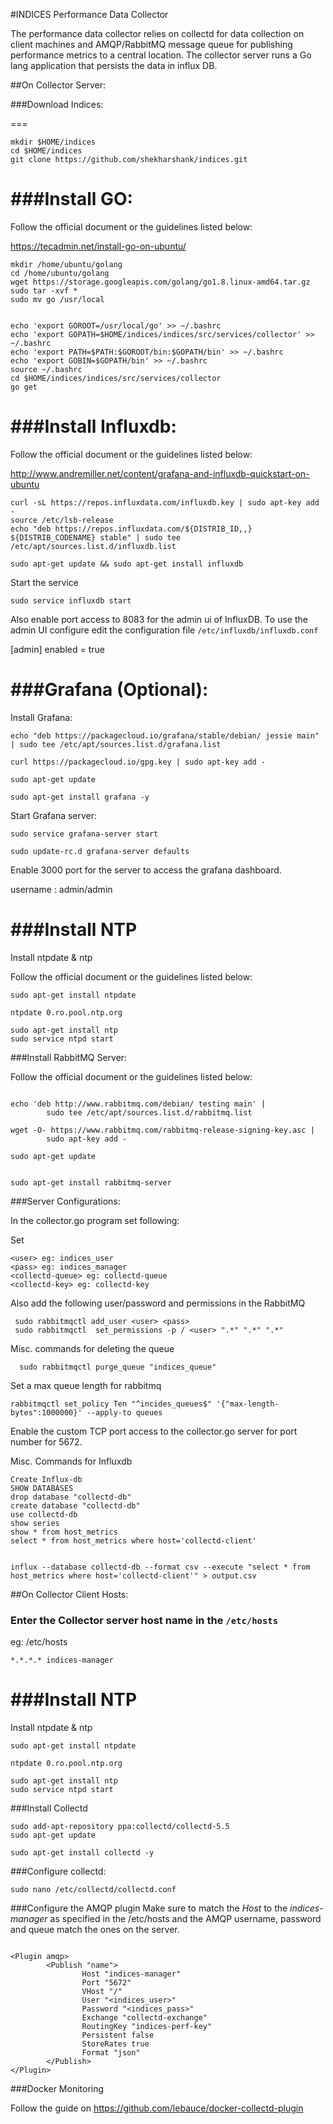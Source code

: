 #INDICES Performance Data Collector

The performance data collector relies on collectd for data collection on client machines and AMQP/RabbitMQ message queue for publishing
performance metrics to a central location. The collector server runs a Go lang application that persists the data in influx DB.

##On Collector Server:

###Download Indices:

===

```
mkdir $HOME/indices
cd $HOME/indices
git clone https://github.com/shekharshank/indices.git
```

###Install GO:
====

Follow the official document or the guidelines listed below:

https://tecadmin.net/install-go-on-ubuntu/

```
mkdir /home/ubuntu/golang
cd /home/ubuntu/golang
wget https://storage.googleapis.com/golang/go1.8.linux-amd64.tar.gz
sudo tar -xvf *
sudo mv go /usr/local


echo 'export GOROOT=/usr/local/go' >> ~/.bashrc
echo 'export GOPATH=$HOME/indices/indices/src/services/collector' >> ~/.bashrc
echo 'export PATH=$PATH:$GOROOT/bin:$GOPATH/bin' >> ~/.bashrc
echo 'export GOBIN=$GOPATH/bin' >> ~/.bashrc
source ~/.bashrc
cd $HOME/indices/indices/src/services/collector
go get

```

###Install Influxdb:
====
Follow the official document or the guidelines listed below:

http://www.andremiller.net/content/grafana-and-influxdb-quickstart-on-ubuntu


```
curl -sL https://repos.influxdata.com/influxdb.key | sudo apt-key add -
source /etc/lsb-release
echo "deb https://repos.influxdata.com/${DISTRIB_ID,,} ${DISTRIB_CODENAME} stable" | sudo tee /etc/apt/sources.list.d/influxdb.list
```


```
sudo apt-get update && sudo apt-get install influxdb
```

Start the service
```
sudo service influxdb start
```

Also enable port access to 8083 for the admin ui of InfluxDB.
To use the admin UI configure edit the configuration file `/etc/influxdb/influxdb.conf`

[admin]
enabled = true




###Grafana (Optional):
===

Install Grafana:


```
echo "deb https://packagecloud.io/grafana/stable/debian/ jessie main" | sudo tee /etc/apt/sources.list.d/grafana.list

curl https://packagecloud.io/gpg.key | sudo apt-key add -

sudo apt-get update

sudo apt-get install grafana -y

```
Start Grafana server:

```
sudo service grafana-server start

sudo update-rc.d grafana-server defaults

```

Enable 3000 port for the server to access the grafana dashboard.

username : admin/admin



###Install NTP
===

Install ntpdate & ntp

Follow the official document or the guidelines listed below:

```
sudo apt-get install ntpdate

ntpdate 0.ro.pool.ntp.org

sudo apt-get install ntp
sudo service ntpd start
```

###Install RabbitMQ Server:

Follow the official document or the guidelines listed below:


```

echo 'deb http://www.rabbitmq.com/debian/ testing main' |
        sudo tee /etc/apt/sources.list.d/rabbitmq.list

wget -O- https://www.rabbitmq.com/rabbitmq-release-signing-key.asc |
        sudo apt-key add -

sudo apt-get update


sudo apt-get install rabbitmq-server
```

###Server Configurations:

In the collector.go program set following:

Set 

```
<user> eg: indices_user
<pass> eg: indices_manager
<collectd-queue> eg: collectd-queue
<collectd-key> eg: collectd-key
```
Also add the following user/password and permissions in the RabbitMQ

```
 sudo rabbitmqctl add_user <user> <pass>
 sudo rabbitmqctl  set_permissions -p / <user> ".*" ".*" ".*"

```

Misc. commands for deleting the queue

```
  sudo rabbitmqctl purge_queue "indices_queue"
```

Set a max queue length for rabbitmq
```
rabbitmqctl set_policy Ten "^incides_queues$" '{"max-length-bytes":1000000}' --apply-to queues
```

Enable the custom TCP port access to the collector.go server for port number for 5672.

Misc. Commands for Influxdb
```
Create Influx-db
SHOW DATABASES
drop database "collectd-db"
create database "collectd-db"
use collectd-db
show series
show * from host_metrics
select * from host_metrics where host='collectd-client'


influx --database collectd-db --format csv --execute "select * from host_metrics where host='collectd-client'" > output.csv
```

##On Collector Client Hosts:


### Enter the Collector server host name in the `/etc/hosts`

eg: /etc/hosts

```
*.*.*.* indices-manager
```

###Install NTP
===

Install ntpdate & ntp


```
sudo apt-get install ntpdate

ntpdate 0.ro.pool.ntp.org

sudo apt-get install ntp
sudo service ntpd start
```

###Install Collectd

```
sudo add-apt-repository ppa:collectd/collectd-5.5
sudo apt-get update
```

```
sudo apt-get install collectd -y

```

###Configure collectd:


```
sudo nano /etc/collectd/collectd.conf
```

###Configure the AMQP plugin 
Make sure to match the *Host* to the *indices-manager* as specified in the /etc/hosts and the AMQP username, password and queue match
the ones on the server.

```

<Plugin amqp>
        <Publish "name">
                Host "indices-manager"
                Port "5672"
                VHost "/"
                User "<indices_user>"
                Password "<indices_pass>"
                Exchange "collectd-exchange"
                RoutingKey "indices-perf-key"
                Persistent false
                StoreRates true
                Format "json"
        </Publish>
</Plugin>

```

###Docker Monitoring

Follow the guide on https://github.com/lebauce/docker-collectd-plugin







